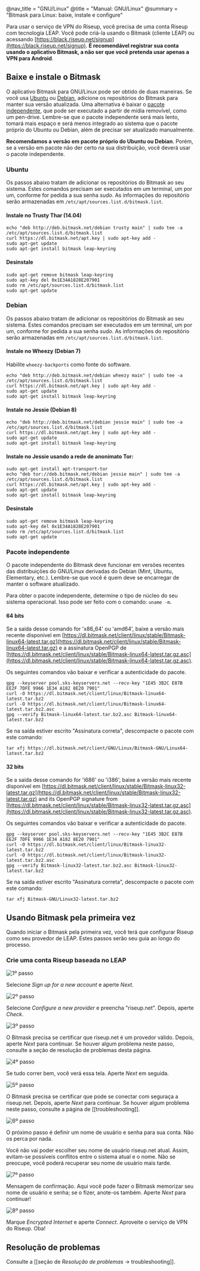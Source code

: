 @nav_title = "GNU/Linux"
@title = "Manual: GNU/Linux"
@summary = "Bitmask para Linux: baixe, instale e configure"

Para usar o serviço de VPN do Riseup, você precisa de uma conta Riseup com tecnologia LEAP. Você pode criá-la usando o Bitmask (cliente LEAP) ou acessando [https://black.riseup.net/signup](https://black.riseup.net/signup). **É recomendável registrar sua conta usando o aplicativo Bitmask, a não ser que você pretenda usar apenas a VPN para Android**.

## Baixe e instale o Bitmask

O aplicativo Bitmask para GNU/Linux pode ser obtido de duas maneiras. Se você usa [Ubuntu](#ubuntu) ou [Debian](#debian), adicione os repositórios do Bitmask para manter sua versão atualizada. Uma alternativa é baixar o [pacote independente](#stand-alone-bundle), que pode ser executado a partir de mídia removível, como um pen-drive. Lembre-se que o pacote independente será mais lento, tomará mais espaço e será menos integrado ao sistema que o pacote próprio do Ubuntu ou Debian, além de precisar ser atualizado manualmente.

**Recomendamos a versão em pacote próprio do Ubuntu ou Debian**. Porém, se a versão em pacote não der certo na sua distribuição, você deverá usar o pacote independente.

### Ubuntu

Os passos abaixo tratam de adicionar os repositórios do Bitmask ao seu sistema. Estes comandos precisam ser executados em um terminal, um por um, conforme for pedida a sua senha _sudo_. As informações do repositório serão armazenadas em `/etc/apt/sources.list.d/bitmask.list`.

#### Instale no Trusty Thar (14.04)

	echo "deb http://deb.bitmask.net/debian trusty main" | sudo tee -a /etc/apt/sources.list.d/bitmask.list
	curl https://dl.bitmask.net/apt.key | sudo apt-key add -
	sudo apt-get update
	sudo apt-get install bitmask leap-keyring

#### Desinstale

	sudo apt-get remove bitmask leap-keyring
	sudo apt-key del 0x1E34A1828E207901
	sudo rm /etc/apt/sources.list.d/bitmask.list
	sudo apt-get update

### Debian

Os passos abaixo tratam de adicionar os repositórios do Bitmask ao seu sistema. Estes comandos precisam ser executados em um terminal, um por um, conforme for pedida a sua senha _sudo_. As informações do repositório serão armazenadas em `/etc/apt/sources.list.d/bitmask.list`.

#### Instale no Wheezy (Debian 7)

Habilite `wheezy-backports` como fonte do software. 

	echo "deb http://deb.bitmask.net/debian wheezy main" | sudo tee -a /etc/apt/sources.list.d/bitmask.list
	curl https://dl.bitmask.net/apt.key | sudo apt-key add -
	sudo apt-get update
	sudo apt-get install bitmask leap-keyring

#### Instale no Jessie (Debian 8)

	echo "deb http://deb.bitmask.net/debian jessie main" | sudo tee -a /etc/apt/sources.list.d/bitmask.list
	curl https://dl.bitmask.net/apt.key | sudo apt-key add -
	sudo apt-get update
	sudo apt-get install bitmask leap-keyring

#### Instale no Jessie usando a rede de anonimato Tor:

	sudo apt-get install apt-transport-tor
	echo "deb tor://deb.bitmask.net/debian jessie main" | sudo tee -a /etc/apt/sources.list.d/bitmask.list
	curl https://dl.bitmask.net/apt.key | sudo apt-key add -
	sudo apt-get update
	sudo apt-get install bitmask leap-keyring

#### Desinstale

	sudo apt-get remove bitmask leap-keyring
	sudo apt-key del 0x1E34A1828E207901
	sudo rm /etc/apt/sources.list.d/bitmask.list
	sudo apt-get update

### Pacote independente

O pacote independente do Bitmask deve funcionar em versões recentes das distribuições do GNU/Linux derivadas do Debian (Mint, Ubuntu, Elementary, etc.). Lembre-se que você é quem deve se encarregar de manter o software atualizado. 

Para obter o pacote independente, determine o tipo de núcleo do seu sistema operacional. Isso pode ser feito com o comando: `uname -m`.

#### 64 bits

Se a saída desse comando for 'x86_64' ou 'amd64', baixe a versão mais recente disponível em [https://dl.bitmask.net/client/linux/stable/Bitmask-linux64-latest.tar.gz](https://dl.bitmask.net/client/linux/stable/Bitmask-linux64-latest.tar.gz) e a assinatura OpenPGP de [https://dl.bitmask.net/client/linux/stable/Bitmask-linux64-latest.tar.gz.asc](https://dl.bitmask.net/client/linux/stable/Bitmask-linux64-latest.tar.gz.asc). 

Os seguintes comandos vão baixar e verificar a autenticidade do pacote.

	gpg --keyserver pool.sks-keyservers.net --recv-key "1E45 3B2C E87B EE2F 7DFE 9966 1E34 A182 8E20 7901"
	curl -O https://dl.bitmask.net/client/linux/Bitmask-linux64-latest.tar.bz2
	curl -O https://dl.bitmask.net/client/linux/Bitmask-linux64-latest.tar.bz2.asc
	gpg --verify Bitmask-linux64-latest.tar.bz2.asc Bitmask-linux64-latest.tar.bz2

Se na saída estiver escrito "Assinatura correta", descompacte o pacote com este comando:

	tar xfj https://dl.bitmask.net/client/GNU/Linux/Bitmask-GNU/Linux64-latest.tar.bz2

#### 32 bits

Se a saída desse comando for 'i686' ou 'i386', baixe a versão mais recente disponível em [https://dl.bitmask.net/client/linux/stable/Bitmask-linux32-latest.tar.gz](https://dl.bitmask.net/client/linux/stable/Bitmask-linux32-latest.tar.gz) and its OpenPGP signature from [https://dl.bitmask.net/client/linux/stable/Bitmask-linux32-latest.tar.gz.asc](https://dl.bitmask.net/client/linux/stable/Bitmask-linux32-latest.tar.gz.asc). 

Os seguintes comandos vão baixar e verificar a autenticidade do pacote.

	gpg --keyserver pool.sks-keyservers.net --recv-key "1E45 3B2C E87B EE2F 7DFE 9966 1E34 A182 8E20 7901"
	curl -O https://dl.bitmask.net/client/linux/Bitmask-linux32-latest.tar.bz2
	curl -O https://dl.bitmask.net/client/linux/Bitmask-linux32-latest.tar.bz2.asc
	gpg --verify Bitmask-linux32-latest.tar.bz2.asc Bitmask-linux32-latest.tar.bz2

Se na saída estiver escrito "Assinatura correta", descompacte o pacote com este comando:

	tar xfj Bitmask-GNU/Linux32-latest.tar.bz2

## Usando Bitmask pela primeira vez

Quando iniciar o Bitmask pela primeira vez, você terá que configurar Riseup como seu provedor de LEAP. Estes passos serão seu guia ao longo do processo.

### Crie uma conta Riseup baseada no LEAP

![1º passo](Bitmask-1.png)

Selecione _Sign up for a new account_ e aperte *Next*.

![2º passo](Bitmask-2.png)

Selecione _Configure a new provider_ e preencha "riseup.net". Depois, aperte *Check*.

![3º passo](Bitmask-3.png)

O Bitmask precisa se certificar que riseup.net é um provedor válido. Depois, aperte *Next* para continuar. Se houver algum problema neste passo, consulte a seção de resolução de problemas desta página.

![4º passo](Bitmask-4.png)

Se tudo correr bem, você verá essa tela. Aperte *Next* em seguida.

![5º passo](Bitmask-5.png)

O Bitmask precisa se certificar que pode se conectar com seguraça a riseup.net. Depois, aperte *Next* para continuar. Se houver algum problema neste passo, consulte a página de [[troubleshooting]].

![6º passo](Bitmask-6.png)

O próximo passo é definir um nome de usuário e senha para sua conta. Não os perca por nada.

Você não vai poder escolher seu nome de usuário riseup.net atual. Assim, evitam-se possíveis conflitos entre o sistema atual e o nome. Não se preocupe, você poderá recuperar seu nome de usuário mais tarde.

![7º passo](Bitmask-7.png)

Mensagem de confirmação. Aqui você pode fazer o Bitmask memorizar seu nome de usuário e senha; se o fizer, anote-os também. Aperte *Next* para continuar!

![8º passo](Bitmask-8.png)

Marque _Encrypted Internet_ e aperte _Connect_. Aproveite o serviço de VPN do Riseup. Oba!

## Resolução de problemas

Consulte a [[seção de _Resolução de problemas_ -> troubleshooting]].
